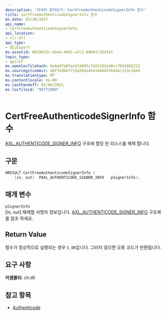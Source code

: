 ```yaml
---
description: '자세히 알아보기: CertFreeAuthenticodeSignerInfo 함수'
title: CertFreeAuthenticodeSignerInfo 함수
ms.date: 03/30/2017
api_name:
- CertFreeAuthenticodeSignerInfo
api_location:
- clr.dll
api_type:
- DLLExport
ms.assetid: 8029633c-b6e4-4665-a7c2-89607c3247ef
topic_type:
- apiref
ms.openlocfilehash: 6e8a97e8fee37d885c7d32102ed8cc7654992223
ms.sourcegitcommit: ddf7edb67715a5b9a45e3dd44536dabc153c1de0
ms.translationtype: MT
ms.contentlocale: ko-KR
ms.lasthandoff: 02/06/2021
ms.locfileid: "99772980"
---
```

# <a name="certfreeauthenticodesignerinfo-function"></a>CertFreeAuthenticodeSignerInfo 함수

[AXL_AUTHENTICODE_SIGNER_INFO](axl-authenticode-signer-info-structure.md) 구조에 할당 된 리소스를 해제 합니다.

## <a name="syntax"></a>구문

```cpp
HRESULT CertFreeAuthenticodeSignerInfo (
    [in, out]  PAXL_AUTHENTICODE_SIGNER_INFO   pSignerInfo);
```

## <a name="parameters"></a>매개 변수

 `pSignerInfo`\
 [in, out] 해제할 서명자 정보입니다. [AXL_AUTHENTICODE_SIGNER_INFO](axl-authenticode-signer-info-structure.md) 구조체를 참조 하세요.

## <a name="return-value"></a>Return Value

 함수가 정상적으로 실행되는 경우 `S_OK`입니다. 그러지 않으면 오류 코드가 반환됩니다.

## <a name="requirements"></a>요구 사항

**어셈블리**: clr.dll

## <a name="see-also"></a>참고 항목

- [Authenticode](index.md)
